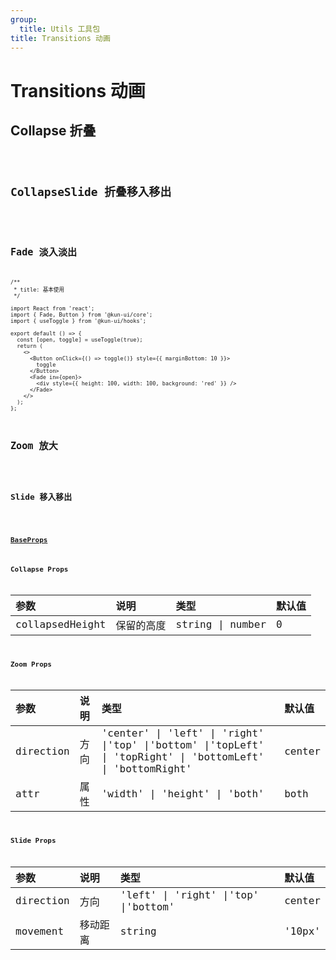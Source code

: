 ```yaml
---
group:
  title: Utils 工具包
title: Transitions 动画
---
```


# Transitions 动画

## Collapse 折叠

<code src="./transitions/CollapseDemo.tsx" />

## CollapseSlide 折叠移入移出

<code src="./transitions/CollapseSlideDemo.tsx" />

## Fade 淡入淡出

```tsx
/**
 * title: 基本使用
 */

import React from 'react';
import { Fade, Button } from '@kun-ui/core';
import { useToggle } from '@kun-ui/hooks';

export default () => {
  const [open, toggle] = useToggle(true);
  return (
    <>
      <Button onClick={() => toggle()} style={{ marginBottom: 10 }}>
        toggle
      </Button>
      <Fade in={open}>
        <div style={{ height: 100, width: 100, background: 'red' }} />
      </Fade>
    </>
  );
};
```

## Zoom 放大

<code src="./transitions/ZoomDemo.tsx" />

## Slide 移入移出

<code src="./transitions/SlideDemo.tsx" />

## [BaseProps](https://reactcommunity.org/react-transition-group/transition)

## Collapse Props

| 参数            | 说明       | 类型             | 默认值 |
| :-------------- | :--------- | :--------------- | :----- |
| collapsedHeight | 保留的高度 | string \| number | 0      |

## Zoom Props

| 参数 | 说明 | 类型 | 默认值 |
| :-- | :-- | :-- | :-- |
| direction | 方向 | 'center' \| 'left' \| 'right' \|'top' \|'bottom' \|'topLeft' \| 'topRight' \| 'bottomLeft' \| 'bottomRight' | center |
| attr | 属性 | 'width' \| 'height' \| 'both' | both |

## Slide Props

| 参数      | 说明     | 类型                                 | 默认值 |
| :-------- | :------- | :----------------------------------- | :----- |
| direction | 方向     | 'left' \| 'right' \|'top' \|'bottom' | center |
| movement  | 移动距离 | string                               | '10px' |
